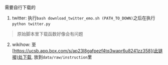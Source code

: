 需要自行下载的
1. twitter: 执行`bash download_twitter_emo.sh (PATH_TO_DOWN)`之后在执行`python twitter.py`
> 原始脚本里下载函数好像会有问题

2. wikihow: 至[https://ucsb.app.box.com/s/ap23l8gafpezf4tq3wapr6u8241zz358](此链接)处下载, 放到`data/raw/instruction`里

